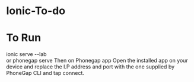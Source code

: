# Ionic-To-do

# To Run
 ionic serve --lab  
 or
 phonegap serve 
 Then on Phonegap app
 Open the installed app on your device and replace the I.P address and port with the one supplied by PhoneGap CLI and tap connect.
